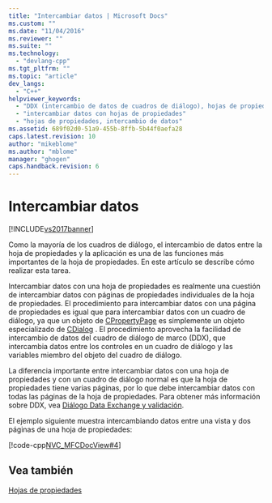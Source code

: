 ```yaml
---
title: "Intercambiar datos | Microsoft Docs"
ms.custom: ""
ms.date: "11/04/2016"
ms.reviewer: ""
ms.suite: ""
ms.technology: 
  - "devlang-cpp"
ms.tgt_pltfrm: ""
ms.topic: "article"
dev_langs: 
  - "C++"
helpviewer_keywords: 
  - "DDX (intercambio de datos de cuadros de diálogo), hojas de propiedades"
  - "intercambiar datos con hojas de propiedades"
  - "hojas de propiedades, intercambio de datos"
ms.assetid: 689f02d0-51a9-455b-8ffb-5b44f0aefa28
caps.latest.revision: 10
author: "mikeblome"
ms.author: "mblome"
manager: "ghogen"
caps.handback.revision: 6
---
```

# Intercambiar datos
[!INCLUDE[vs2017banner](../assembler/inline/includes/vs2017banner.md)]

Como la mayoría de los cuadros de diálogo, el intercambio de datos entre la hoja de propiedades y la aplicación es una de las funciones más importantes de la hoja de propiedades.  En este artículo se describe cómo realizar esta tarea.  
  
 Intercambiar datos con una hoja de propiedades es realmente una cuestión de intercambiar datos con páginas de propiedades individuales de la hoja de propiedades.  El procedimiento para intercambiar datos con una página de propiedades es igual que para intercambiar datos con un cuadro de diálogo, ya que un objeto de [CPropertyPage](../mfc/reference/cpropertypage-class.md) es simplemente un objeto especializado de [CDialog](../mfc/reference/cdialog-class.md) .  El procedimiento aprovecha la facilidad de intercambio de datos del cuadro de diálogo de marco \(DDX\), que intercambia datos entre los controles en un cuadro de diálogo y las variables miembro del objeto del cuadro de diálogo.  
  
 La diferencia importante entre intercambiar datos con una hoja de propiedades y con un cuadro de diálogo normal es que la hoja de propiedades tiene varias páginas, por lo que debe intercambiar datos con todas las páginas de la hoja de propiedades.  Para obtener más información sobre DDX, vea [Diálogo Data Exchange y validación](../mfc/dialog-data-exchange-and-validation.md).  
  
 El ejemplo siguiente muestra intercambiando datos entre una vista y dos páginas de una hoja de propiedades:  
  
 [!code-cpp[NVC_MFCDocView#4](../mfc/codesnippet/CPP/exchanging-data_1.cpp)]  
  
## Vea también  
 [Hojas de propiedades](../mfc/property-sheets-mfc.md)